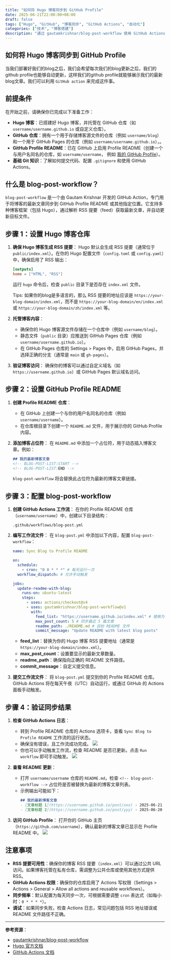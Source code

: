```yaml
---
title: "如何将 Hugo 博客同步到 GitHub Profile"
date: 2025-06-21T22:00:00+08:00
draft: false
tags: ["Hugo", "GitHub", "博客同步", "GitHub Actions", "自动化"]
categories: ["技术", "博客搭建"]
description: "通过 gautamkrishnar/blog-post-workflow 使用 GitHub Actions 自动将 Hugo 博客同步到 GitHub Profile 的详细教程，包含配置步骤和注意事项。"
---
```


## 如何将 Hugo 博客同步到 GitHub Profile

当我们部署好我们的blog之后，我们会希望每次我们的blog更新之后，我们的github profile也能够自动更新，这样我们的github profile就能够展示我们的最新blog文章。我们可以利用 `GitHub action` 来完成这件事。

## 前提条件

在开始之前，请确保你已完成以下准备工作：

- **Hugo 博客**：已搭建好 Hugo 博客，并托管在 GitHub 仓库（如 `username/username.github.io` 或自定义仓库）。
- **GitHub 仓库**：拥有一个用于存储博客源文件的仓库（例如 `username/blog`）和一个用于 GitHub Pages 的仓库（例如 `username/username.github.io`），。
- **GitHub Profile README**：已在 GitHub 上启用 Profile README（创建一个与用户名同名的仓库，如 `username/username`， 例如 [我的 GitHub Profile](https://github.com/lxb1226/lxb1226)）。
- **基础 Git 知识**：了解如何提交代码、配置 `.gitignore` 和使用 GitHub Actions。

## 什么是 blog-post-workflow？

`blog-post-workflow` 是一个由 Gautam Krishnar 开发的 GitHub Action，专门用于将博客的最新文章同步到 GitHub Profile README 或其他指定位置。它支持多种博客框架（包括 Hugo），通过解析 RSS 提要（feed）获取最新文章，并自动更新目标文件。

## 步骤 1：设置 Hugo 博客仓库

1. **确保 Hugo 博客生成 RSS 提要**：
   Hugo 默认会生成 RSS 提要（通常位于 `public/index.xml`）。在你的 Hugo 配置文件（`config.toml` 或 `config.yaml`）中，确保启用了 RSS 输出：
   ```toml
   [outputs]
   home = ["HTML", "RSS"]
   ```
   运行 `hugo` 命令后，检查 `public` 目录下是否存在 `index.xml` 文件。

   Tips: 如果你的blog是多语言的，那么 RSS 提要的地址应该是 `https://your-blog-domain/index.xml`，而不是 `https://your-blog-domain/en/index.xml` 或 `https://your-blog-domain/zh/index.xml` 等。

2. **托管博客内容**：
   - 确保你的 Hugo 博客源文件存储在一个仓库中（例如 `username/blog`）。
   - 静态文件（`public` 目录）应推送到 GitHub Pages 仓库（例如 `username/username.github.io`）。
   - 在 GitHub Pages 仓库的 Settings > Pages 中，启用 GitHub Pages，并选择正确的分支（通常是 `main` 或 `gh-pages`）。

3. **验证博客访问**：
   确保你的博客可以通过自定义域名（如 `https://username.github.io`）或 GitHub Pages 默认域名访问。

## 步骤 2：设置 GitHub Profile README

1. **创建 Profile README 仓库**：
   - 在 GitHub 上创建一个与你的用户名同名的仓库（例如 `username/username`）。
   - 在仓库根目录下创建一个 `README.md` 文件，用于展示你的 GitHub Profile 内容。

2. **添加博客占位符**：
   在 `README.md` 中添加一个占位符，用于动态插入博客文章。例如：
   ```markdown
   ## 我的最新博客文章
   <!-- BLOG-POST-LIST:START -->
   <!-- BLOG-POST-LIST:END -->
   ```

   `blog-post-workflow` 将会替换此占位符为最新的博客文章链接。

## 步骤 3：配置 blog-post-workflow

1. **创建 GitHub Actions 工作流**：
   在你的 Profile README 仓库（`username/username`）中，创建以下目录结构：
   ```
   .github/workflows/blog-post.yml
   ```

2. **编写工作流文件**：
   在 `blog-post.yml` 中添加以下内容，配置 `blog-post-workflow`：
   ```yaml
   name: Sync Blog to Profile README

   on:
     schedule:
       - cron: "0 0 * * *" # 每天运行一次
     workflow_dispatch: # 允许手动触发

   jobs:
     update-readme-with-blog:
       runs-on: ubuntu-latest
       steps:
         - uses: actions/checkout@v4
         - uses: gautamkrishnar/blog-post-workflow@v1
           with:
             feed_list: "https://username.github.io/index.xml" # 替换为你的博客 RSS 地址
             max_post_count: 5 # 同步最近 5 篇文章
             readme_path: ./README.md # 目标 README 文件
             commit_message: "Update README with latest blog posts"
   ```
   - **feed_list**：替换为你的 Hugo 博客 RSS 提要地址（通常是 `https://your-blog-domain/index.xml`）。
   - **max_post_count**：设置要显示的最新文章数量。
   - **readme_path**：确保指向正确的 README 文件路径。
   - **commit_message**：自定义提交信息。

3. **提交工作流文件**：
   将 `blog-post.yml` 提交到你的 Profile README 仓库。GitHub Actions 将在每天午夜（UTC）自动运行，或通过 GitHub 的 Actions 面板手动触发。

## 步骤 4：验证同步结果

1. **检查 GitHub Actions 日志**：
   - 转到 Profile README 仓库的 Actions 选项卡，查看 `Sync Blog to Profile README` 工作流的运行状态。
   - 确保没有错误，且工作流成功完成。
![](https://img.music-poster.art/2025/06/133d3d31fe568cbba71be00326fe6420.png)
   - 你也可以手动触发工作流，检查 README 是否已更新。点击 `Run workflow` 即可手动触发。
   ![](https://img.music-poster.art/2025/06/bd7d8b28b5a2538881cfd90a878dcd8e.png)

2. **查看 README 更新**：
   - 打开 `username/username` 仓库的 `README.md`，检查 `<!-- blog-post-workflow -->` 占位符是否被替换为最新的博客文章列表。
   - 示例输出可能如下：
     ```markdown
     ## 我的最新博客文章
     - [文章标题 1](https://username.github.io/post/xxx) - 2025-06-21
     - [文章标题 2](https://username.github.io/post/yyy) - 2025-06-20
     ```

3. **访问 GitHub Profile**：
   打开你的 GitHub 主页（`https://github.com/username`），确认最新的博客文章已显示在 Profile README 中。
   ![](https://img.music-poster.art/2025/06/332de26f29f6f15ea703b5e8feae913e.png)

## 注意事项

- **RSS 提要可用性**：确保你的博客 RSS 提要（`index.xml`）可以通过公共 URL 访问。如果博客托管在私有仓库，需调整为公共仓库或使用其他方式提供 RSS。
- **GitHub Actions 权限**：确保你的仓库启用了 Actions 写权限（Settings > Actions > General > Allow all actions and reusable workflows）。
- **同步频率**：默认配置为每天同步一次，可根据需要调整 `cron` 表达式（如每小时：`0 * * * *`）。
- **调试**：如果同步失败，检查 Actions 日志，常见问题包括 RSS 地址错误或 README 文件路径不正确。

---

**参考资源**：
- [gautamkrishnar/blog-post-workflow](https://github.com/gautamkrishnar/blog-post-workflow)
- [Hugo 官方文档](https://gohugo.io/documentation/)
- [GitHub Actions 文档](https://docs.github.com/en/actions)